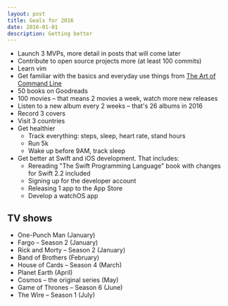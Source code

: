 ```yaml
---
layout: post
title: Goals for 2016
date: 2016-01-01
description: Getting better
---
```


- Launch 3 MVPs, more detail in posts that will come later
- Contribute to open source projects more (at least 100 commits)
- Learn vim
- Get familiar with the basics and everyday use things from [The Art of Command Line](https://github.com/jlevy/the-art-of-command-line)
- 50 books on Goodreads
- 100 movies – that means 2 movies a week, watch more new releases
- Listen to a new album every 2 weeks – that's 26 albums in 2016
- Record 3 covers
- Visit 3 countries
- Get healthier
  - Track everything: steps, sleep, heart rate, stand hours
  - Run 5k
  - Wake up before 9AM, track sleep
- Get better at Swift and iOS development. That includes:
  - Rereading "The Swift Programming Language" book with changes for Swift 2.2 included
  - Signing up for the developer account
  - Releasing 1 app to the App Store
  - Develop a watchOS app

## TV shows
- One-Punch Man (January)
- Fargo – Season 2 (January)
- Rick and Morty – Season 2 (January)
- Band of Brothers (February)
- House of Cards – Season 4 (March)
- Planet Earth (April)
- Cosmos – the original series (May)
- Game of Thrones – Season 6 (June)
- The Wire – Season 1 (July)
